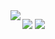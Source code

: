 <img align="left" src="https://github-readme-stats.vercel.app/api?username=soolaugust&show_icons=true&count_private=true&theme=algolia" />

![](http://img.shields.io/badge/-webrtc-blue?style=flat&logo=webrtc)
![](http://img.shields.io/badge/-go-blue?style=blue&logo=go)

<!-- waka-box start -->
<!-- waka-box end -->
